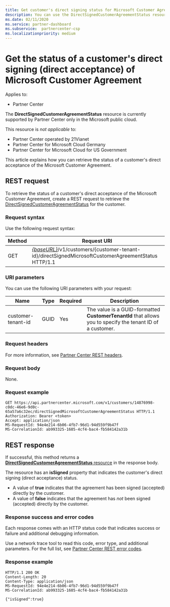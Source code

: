 ```yaml
---
title: Get customer's direct signing status for Microsoft Customer Agreement.
description: You can use the DirectSignedCustomerAgreementStatus resource to get the status of a customer's direct signing (direct acceptance) of the Microsoft Customer Agreement. 
ms.date: 02/11/2020
ms.service: partner-dashboard
ms.subservice:  partnercenter-csp
ms.localizationpriority: medium
---
```


# Get the status of a customer's direct signing (direct acceptance) of Microsoft Customer Agreement

Applies to:

- Partner Center

The **DirectSignedCustomerAgreementStatus** resource is currently supported by Partner Center only in the Microsoft public cloud.

This resource is *not applicable* to:

- Partner Center operated by 21Vianet
- Partner Center for Microsoft Cloud Germany
- Partner Center for Microsoft Cloud for US Government

This article explains how you can retrieve the status of a customer's direct acceptance of the Microsoft Customer Agreement.

## REST request

To retrieve the status of a customer's direct acceptance of the Microsoft Customer Agreement,
create a REST request to retrieve the [DirectSignedCustomerAgreementStatus](./customer-agreement-direct-sign-status-resource.md) for the customer. 

### Request syntax

Use the following request syntax:

| Method | Request URI                                                                                      |
|--------|--------------------------------------------------------------------------------------------------|
| GET    | [*\{baseURL\}*](partner-center-rest-urls.md)/v1/customers/{customer-tenant-id}/directSignedMicrosoftCustomerAgreementStatus HTTP/1.1 |

### URI parameters

You can use the following URI parameters with your request:

| Name             | Type | Required | Description                                                                               |
|------------------|------|----------|-------------------------------------------------------------------------------------------|
| customer-tenant-id | GUID | Yes | The value is a GUID-formatted **CustomerTenantId** that allows you to specify the tenant ID of a customer. |

### Request headers

For more information, see [Partner Center REST headers](headers.md).

### Request body

None.

### Request example

```http
GET https://api.partnercenter.microsoft.com/v1/customers/14876998-c0dc-46e6-9d0c-65a57a6c32ec/directSignedMicrosoftCustomerAgreementStatus HTTP/1.1
Authorization: Bearer <token> 
Accept: application/json
MS-RequestId: 94e4e214-6b06-4fb7-96d1-94d559f9b47f
MS-CorrelationId: ab993325-1605-4cf4-bac4-fb584142a31b
```

## REST response

If successful, this method returns a [**DirectSignedCustomerAgreementStatus** resource](./customer-agreement-direct-sign-status-resource.md) in the response body.

The resource has an **isSigned** property that indicates the customer's direct signing (direct acceptance) status. 

- A value of **true** indicates that the agreement has been signed (accepted) directly by the customer.
- A value of **false** indicates that the agreement has *not* been signed (accepted) directly by the customer.

### Response success and error codes

Each response comes with an HTTP status code that indicates success or failure and additional debugging information. 

Use a network trace tool to read this code, error type, and additional parameters. For the full list, see [Partner Center REST error codes](error-codes.md).

### Response example

```http
HTTP/1.1 200 OK
Content-Length: 20
Content-Type: application/json
MS-RequestId: 94e4e214-6b06-4fb7-96d1-94d559f9b47f
MS-CorrelationId: ab993325-1605-4cf4-bac4-fb584142a31b

{"isSigned":true}
```